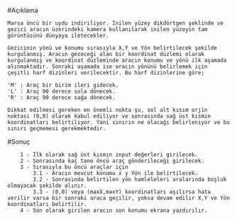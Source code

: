 ﻿#Açıklama

	Marsa öncü bir uydu indiriliyor. İnilen yüzey dikdörtgen şeklinde ve gezici aracın üzerindeki kamera kullanılarak inilen yüzeyin tam görüntüsünü dünyaya iletecekler. 

	Gezicinin yönü ve konumu sırasıyla X,Y ve Yön belirtilecek şekilde kurgulanmış. Aracın gezeceği alan bir koordinat düzlemi olarak kurgulanmış ve koordinat düzleminde aracın konumu ve yönü ilk aşamada alınmaktadır. Sonraki aşamada ise aracın yönünü belirlemek için çeşitli harf dizinleri verilecektir. Bu harf dizinlerine göre;

	'M' : Araç bir birim ileri gidecek.
	'L' : Araç 90 derece sola dönecek. 
	'R' : Araç 90 derece sağa dönecek.

	Dikkat edilmesi gereken en önemli nokta şu, sol alt kısım orjin noktası (0,0) olarak kabul ediliyor ve sonrasında sağ üst kısmın koordinatları belirtiliyor. Yani sınırın ne olacağı belirleniyor ve bu sınırı geçmemesi gerekmektedir.

#Sonuç

		1 - İlk olarak sağ üst kısmın input değerleri girilecek.
		2 - Sonrasında kaç tane öncü araç gönderileceği girilecek.
		3 - Sırasıyla bu öncü araçlar için
			3.1 - Aracın mevcut konumu x y Yön ile belirtilecek.
			3.2 - Sonrasında belirtilen yön hamleleleri aralarında boşluk olmayacak şekilde alınır. 
			3.3	- (0,0) veya (maxX,maxY) koordinatları aşılırsa hata verilir varsa bir sonraki araca geçilir, yoksa devam edilir X,Y ve Yön koordinatları belirtilir.
		4 - Son olarak girilen aracın son konumu ekrana yazdırılır.